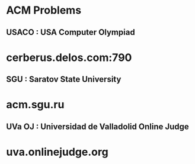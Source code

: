 ACM Problems
===============
USACO : USA Computer Olympiad
-----------------------------
# cerberus.delos.com:790

SGU : Saratov State University
------------------------------
# acm.sgu.ru

UVa OJ : Universidad de Valladolid Online Judge
-----------------------------------------------
# uva.onlinejudge.org
